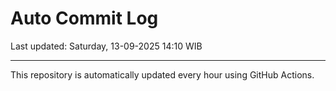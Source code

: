 # Auto Commit Log

Last updated: Saturday, 13-09-2025 14:10 WIB

---

This repository is automatically updated every hour using GitHub Actions.
